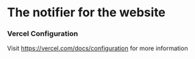 # The notifier for the website

### Vercel Configuration 

Visit https://vercel.com/docs/configuration for more information